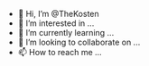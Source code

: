 - 👋 Hi, I’m @TheKosten
- 👀 I’m interested in ...
- 🌱 I’m currently learning ...
- 💞️ I’m looking to collaborate on ...
- 📫 How to reach me ...

<!---
TheKosten/TheKosten is a ✨ special ✨ repository because its `README.md` (this file) appears on your GitHub profile.
You can click the Preview link to take a look at your changes.
--->
